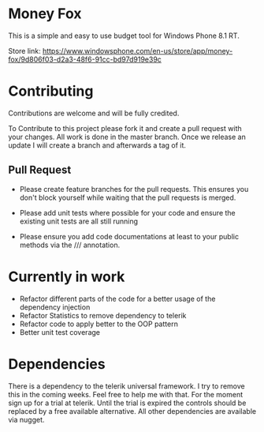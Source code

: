 # Money Fox

This is a simple and easy to use budget tool for Windows Phone 8.1 RT.

Store link: https://www.windowsphone.com/en-us/store/app/money-fox/9d806f03-d2a3-48f6-91cc-bd97d919e39c

# Contributing

Contributions are welcome and will be fully credited.

To Contribute to this project please fork it and create a pull request with your changes. All work is done in the master branch. Once we release an update I will create a branch and afterwards a tag of it.

## Pull Request ##

- Please create feature branches for the pull requests. This ensures you don't block yourself while waiting that the pull requests is merged.

- Please add unit tests where possible for your code and ensure the existing unit tests are all still running

- Please ensure you add code documentations at least to your public methods via the /// annotation.

# Currently in work

- Refactor different parts of the code for a better usage of the dependency injection
- Refactor Statistics to remove dependency to telerik
- Refactor code to apply better to the OOP pattern
- Better unit test coverage


# Dependencies

There is a dependency to the telerik universal framework. I try to remove this in the coming weeks. Feel free to help me with that. For the moment sign up for a trial at telerik. Until the trial is expired the controls should be replaced by a free available alternative.
All other dependencies are available via nugget.
